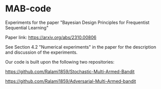 # MAB-code
Experiments for the paper "Bayesian Design Principles for Frequentist Sequential Learning"

Paper link: https://arxiv.org/abs/2310.00806

See Section 4.2 "Numerical experiments" in the paper for the description and discussion of the experiments.

Our code is built upon the following two repositories:

https://github.com/Ralami1859/Stochastic-Multi-Armed-Bandit

https://github.com/Ralami1859/Adversarial-Multi-Armed-bandit
